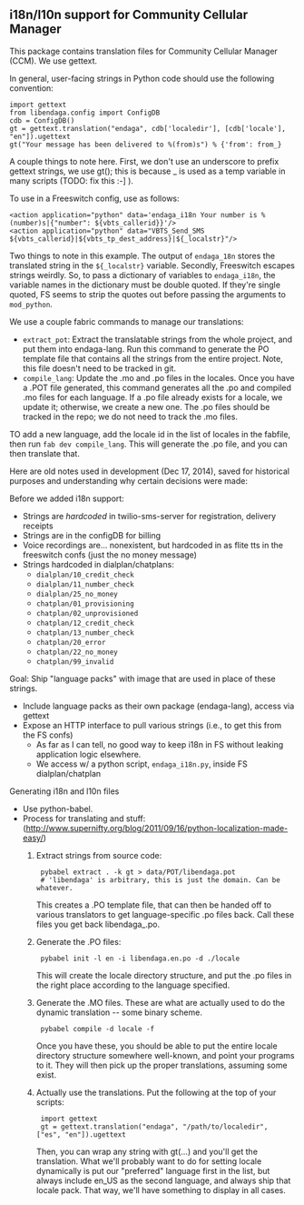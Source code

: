 i18n/l10n support for Community Cellular Manager
------------------------------------------------

This package contains translation files for Community Cellular Manager
(CCM). We use gettext.

In general, user-facing strings in Python code should use the following convention:

    import gettext
    from libendaga.config import ConfigDB
    cdb = ConfigDB()
    gt = gettext.translation("endaga", cdb['localedir'], [cdb['locale'], "en"]).ugettext
    gt("Your message has been delivered to %(from)s") % {'from': from_}

A couple things to note here. First, we don't use an underscore to prefix gettext strings,
we use gt(); this is because _ is used as a temp variable in many scripts (TODO: fix this :-] ).

To use in a Freeswitch config, use as follows:

    <action application="python" data='endaga_i18n Your number is %(number)s|{"number": ${vbts_callerid}}'/>
    <action application="python" data="VBTS_Send_SMS ${vbts_callerid}|${vbts_tp_dest_address}|${_localstr}"/>

Two things to note in this example. The output of `endaga_18n` stores
the translated string in the `${_localstr}` variable.
Secondly, Freeswitch escapes strings weirdly.
So, to pass a dictionary of variables to `endaga_i18n`,
the variable names in the dictionary must be double quoted.
If they're single quoted, FS seems to strip the quotes out
before passing the arguments to `mod_python`.

We use a couple fabric commands to manage our translations:

- `extract_pot`: Extract the translatable strings from the whole project, and put them into endaga-lang.
  Run this command to generate the PO template file that contains all the strings from the entire project.
  Note, this file doesn't need to be tracked in git.
- `compile_lang`: Update the .mo and .po files in the locales.
  Once you have a .POT file generated, this command generates all the .po and compiled .mo files for each language.
  If a .po file already exists for a locale, we update it; otherwise, we create a new one.
  The .po files should be tracked in the repo; we do not need to track the .mo files.

TO add a new language, add the locale id in the list of locales in the fabfile,
then run `fab dev compile_lang`. This will generate the .po file, and you can then translate that.

Here are old notes used in development (Dec 17, 2014),
saved for historical purposes and understanding why certain decisions were made:

Before we added i18n support:
- Strings are *hardcoded* in twilio-sms-server for registration, delivery receipts
- Strings are in the configDB for billing
- Voice recordings are... nonexistent,
  but hardcoded in as flite tts in the freeswitch confs (just the no money message)
- Strings hardcoded in dialplan/chatplans:
    - `dialplan/10_credit_check`
    - `dialplan/11_number_check`
    - `dialplan/25_no_money`
    - `chatplan/01_provisioning`
    - `chatplan/02_unprovisioned`
    - `chatplan/12_credit_check`
    - `chatplan/13_number_check`
    - `chatplan/20_error`
    - `chatplan/22_no_money`
    - `chatplan/99_invalid`

Goal: Ship "language packs" with image that are used in place of these strings.
- Include language packs as their own package (endaga-lang), access via gettext
- Expose an HTTP interface to pull various strings (i.e., to get this from the FS confs)
    - As far as I can tell, no good way to keep i18n in FS without leaking
      application logic elsewhere.
    - We access w/ a python script, `endaga_i18n.py`, inside FS dialplan/chatplan

Generating i18n and l10n files
- Use python-babel.
- Process for translating and stuff: (http://www.supernifty.org/blog/2011/09/16/python-localization-made-easy/)
    1) Extract strings from source code:

            pybabel extract . -k gt > data/POT/libendaga.pot
            # 'libendaga' is arbitrary, this is just the domain. Can be whatever.

       This creates a .PO template file, that can then be handed off to various
       translators to get language-specific .po files back. Call these files
       you get back libendaga_<lang>.po.

    2) Generate the .PO files:

            pybabel init -l en -i libendaga.en.po -d ./locale

       This will create the locale directory structure, and put the .po files
       in the right place according to the language specified.

    3) Generate the .MO files. These are what are actually used to do the
       dynamic translation -- some binary scheme.

            pybabel compile -d locale -f

       Once you have these, you should be able to put the entire locale
       directory structure somewhere well-known, and point your programs to it.
       They will then pick up the proper translations, assuming some exist.

    4) Actually use the translations. Put the following at the top of your scripts:

            import gettext
            gt = gettext.translation("endaga", "/path/to/localedir", ["es", "en"]).ugettext

       Then, you can wrap any string with gt(...) and you'll get the
       translation. What we'll probably want to do for setting locale
       dynamically is put our "preferred" language first in the list, but
       always include en_US as the second language, and always ship that locale
       pack. That way, we'll have something to display in all cases.
